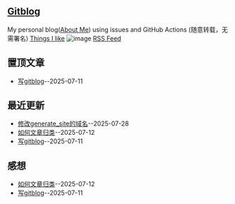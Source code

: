 ## [Gitblog](https://yihong0618.github.io/gitblog/)
My personal blog([About Me](https://github.com/weifengg/gitblog/issues1)) using issues and GitHub Actions (随意转载，无需署名)
[Things I like](https://github.com/weifengg/gitblog/issues/1)
![image](https://github.com/user-attachments/assets/a168bf11-661e-4566-b042-7fc9544de528)
[RSS Feed](https://raw.githubusercontent.com/weifengg/gitblog/master/feed.xml)

## 置顶文章
- [写gitblog](https://github.com/weifengg/gitblog/issues/1)--2025-07-11
## 最近更新
- [修改generate_site的域名](https://github.com/weifengg/gitblog/issues/3)--2025-07-28
- [如何文章归类](https://github.com/weifengg/gitblog/issues/2)--2025-07-12
- [写gitblog](https://github.com/weifengg/gitblog/issues/1)--2025-07-11
## 感想

- [如何文章归类](https://github.com/weifengg/gitblog/issues/2)--2025-07-12
- [写gitblog](https://github.com/weifengg/gitblog/issues/1)--2025-07-11
